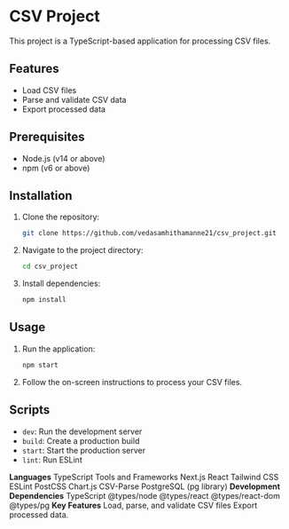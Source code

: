 # CSV Project

This project is a TypeScript-based application for processing CSV files.

## Features

- Load CSV files
- Parse and validate CSV data
- Export processed data

## Prerequisites

- Node.js (v14 or above)
- npm (v6 or above)

## Installation

1. Clone the repository:
    ```sh
    git clone https://github.com/vedasamhithamanne21/csv_project.git
    ```
2. Navigate to the project directory:
    ```sh
    cd csv_project
    ```
3. Install dependencies:
    ```sh
    npm install
    ```

## Usage

1. Run the application:
    ```sh
    npm start
    ```
2. Follow the on-screen instructions to process your CSV files.

## Scripts

- `dev`: Run the development server
- `build`: Create a production build
- `start`: Start the production server
- `lint`: Run ESLint

**Languages**
TypeScript
Tools and Frameworks
Next.js
React
Tailwind CSS
ESLint
PostCSS
Chart.js
CSV-Parse
PostgreSQL (pg library)
**Development Dependencies**
TypeScript
@types/node
@types/react
@types/react-dom
@types/pg
**Key Features**
Load, parse, and validate CSV files
Export processed data.
